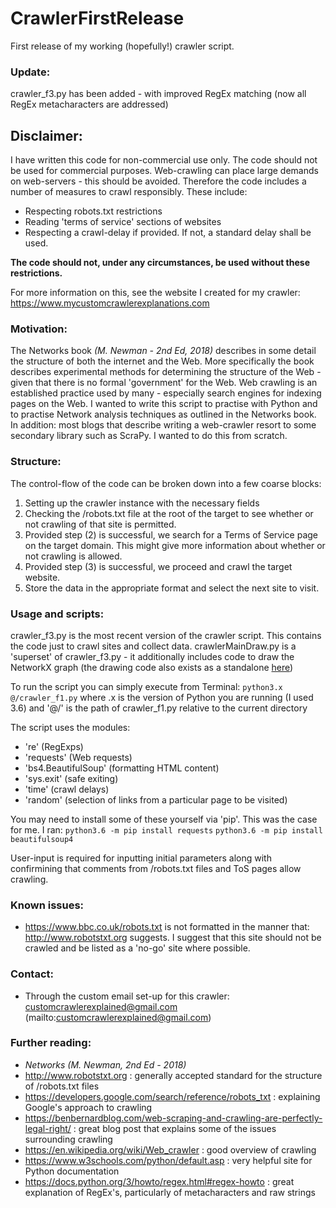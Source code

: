# CrawlerFirstRelease
First release of my working (hopefully!) crawler script.

### Update:
crawler_f3.py has been added - with improved RegEx matching (now all RegEx metacharacters are addressed)

## **Disclaimer**:

I have written this code for non-commercial use only.
The code should not be used for commercial purposes.
Web-crawling can place large demands on web-servers - this should be avoided.
Therefore the code includes a number of measures to crawl responsibly.
These include:
- Respecting robots.txt restrictions
- Reading 'terms of service' sections of websites
- Respecting a crawl-delay if provided. If not, a standard delay shall be used.

**The code should not, under any circumstances, be used without these restrictions.**

For more information on this, see the website I created for my crawler: https://www.mycustomcrawlerexplanations.com

### Motivation:

The Networks book *(M. Newman - 2nd Ed, 2018)* describes in some detail the structure of both the internet and the Web.
More specifically the book describes experimental methods for determining the structure of the Web - given that there is no formal 'government' for the Web.
Web crawling is an established practice used by many - especially search engines for indexing pages on the Web.
I wanted to write this script to practise with Python and to practise Network analysis techniques as outlined in the Networks book.
In addition: most blogs that describe writing a web-crawler resort to some secondary library such as ScraPy. I wanted to do this from scratch.


### Structure:
The control-flow of the code can be broken down into a few coarse blocks:
1) Setting up the crawler instance with the necessary fields
2) Checking the /robots.txt file at the root of the target to see whether or not crawling of that site is permitted.
3) Provided step (2) is successful, we search for a Terms of Service page on the target domain. This might give more information about whether or not crawling is allowed.
4) Provided step (3) is successful, we proceed and crawl the target website.
5) Store the data in the appropriate format and select the next site to visit.

### Usage and scripts:
crawler_f3.py is the most recent version of the crawler script. This contains the code just to crawl sites and collect data.
crawlerMainDraw.py is a 'superset' of crawler_f3.py - it additionally includes code to draw the NetworkX graph (the drawing code also exists as a standalone [here](https://github.com/mabhishetty/crawler_operations))

To run the script you can simply execute from Terminal:
`python3.x @/crawler_f1.py` where .x is the version of Python you are running (I used 3.6) and '@/' is the path of crawler_f1.py relative to the current directory

The script uses the modules: 
* 're' (RegExps)
* 'requests' (Web requests)
* 'bs4.BeautifulSoup' (formatting HTML content)
* 'sys.exit' (safe exiting)
* 'time' (crawl delays)
* 'random' (selection of links from a particular page to be visited)

You may need to install some of these yourself via 'pip'. This was the case for me. I ran:
`python3.6 -m pip install requests`
`python3.6 -m pip install beautifulsoup4`

User-input is required for inputting initial parameters along with confirmining that comments from /robots.txt files and ToS pages allow crawling.

### Known issues:
- https://www.bbc.co.uk/robots.txt is not formatted in the manner that: http://www.robotstxt.org suggests. I suggest that this site should not be crawled and be listed as a 'no-go' site where possible.

### Contact:
- Through the custom email set-up for this crawler: customcrawlerexplained@gmail.com (mailto:customcrawlerexplained@gmail.com)

### Further reading:
- *Networks (M. Newman, 2nd Ed - 2018)*
- http://www.robotstxt.org : generally accepted standard for the structure of /robots.txt files
- https://developers.google.com/search/reference/robots_txt : explaining Google's approach to crawling
- https://benbernardblog.com/web-scraping-and-crawling-are-perfectly-legal-right/ : great blog post that explains some of the issues surrounding crawling
- https://en.wikipedia.org/wiki/Web_crawler : good overview of crawling
- https://www.w3schools.com/python/default.asp : very helpful site for Python documentation
- https://docs.python.org/3/howto/regex.html#regex-howto : great explanation of RegEx's, particularly of metacharacters and raw strings


